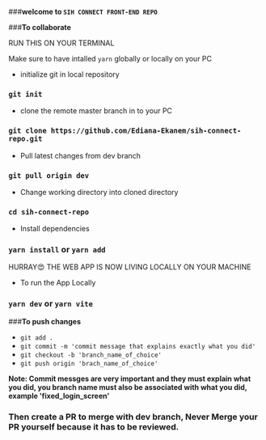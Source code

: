 ###**welcome to `SIH CONNECT FRONT-END REPO`**

###**To collaborate**

RUN THIS ON YOUR TERMINAL

Make sure to have intalled `yarn` globally or locally on your PC


- initialize git in local repository
### `git init`


- clone the remote master branch in to your PC
### `git clone https://github.com/Ediana-Ekanem/sih-connect-repo.git`

- Pull latest changes from dev branch
### `git pull origin dev`

- Change working directory into cloned directory
### `cd sih-connect-repo`

- Install dependencies
### `yarn install` or `yarn add`


HURRAY😍 THE WEB APP IS NOW LIVING LOCALLY ON YOUR MACHINE

- To run the App Locally
### `yarn dev` or `yarn vite`



###**To push changes**

- `git add .`
- `git commit -m 'commit message that explains exactly what you did'`
- `git checkout -b 'branch_name_of_choice'`
- `git push origin 'brach_name_of_choice'`

**Note: Commit messges are very important and they must explain what you did, you branch name must also be associated with what you did, example 'fixed_login_screen'**

### Then create a PR to merge with dev branch, Never Merge your PR yourself because it has to be reviewed.
